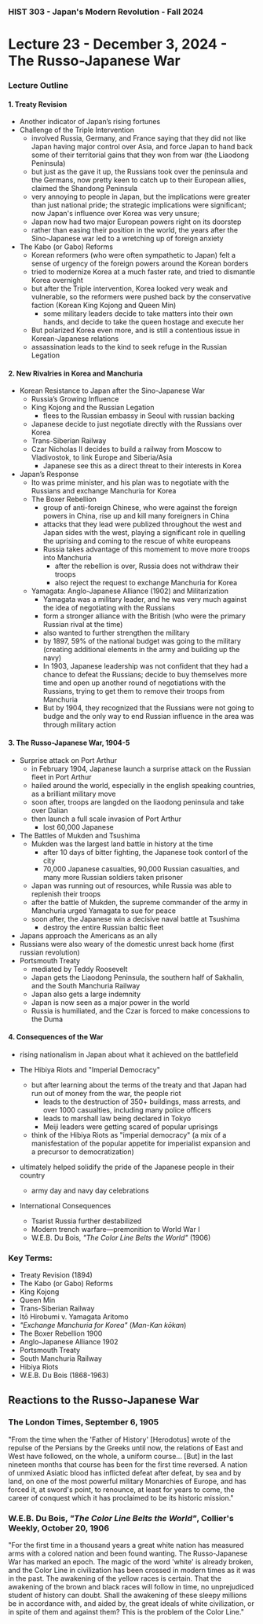 ### HIST 303 - Japan's Modern Revolution - Fall 2024

[//]: <> (use `gqap` to force wrap text)
[//]: <> (use `:noa w` to save without autoformatting)

# Lecture 23 - December 3, 2024 - The Russo-Japanese War

### Lecture Outline

#### 1. **Treaty Revision**

- Another indicator of Japan’s rising fortunes
- Challenge of the Triple Intervention
  - involved Russia, Germany, and France saying that they did not like Japan having major control
    over Asia, and force Japan to hand back some of their territorial gains that they won from war
    (the Liaodong Peninsula)
  - but just as the gave it up, the Russians took over the peninsula and the Germans, now pretty
    keen to catch up to their European allies, claimed the Shandong Peninsula
  - very annoying to people in Japan, but the implications were greater than just national pride;
    the strategic implications were significant; now Japan's influence over Korea was very unsure;
  - Japan now had two major European powers right on its doorstep
  - rather than easing their position in the world, the years after the Sino-Japanese war led to a
    wretching up of foreign anxiety
- The Kabo (or Gabo) Reforms
  - Korean reformers (who were often sympathetic to Japan) felt a sense of urgency of the foreign
    powers around the Korean borders
  - tried to modernize Korea at a much faster rate, and tried to dismantle Korea overnight
  - but after the Triple intervention, Korea looked very weak and vulnerable, so the reformers were
    pushed back by the conservative faction (Korean King Kojong and Queen Min)
    - some military leaders decide to take matters into their own hands, and decide to take the
      queen hostage and execute her
  - But polarized Korea even more, and is still a contentious issue in Korean-Japanese relations
  - assassination leads to the kind to seek refuge in the Russian Legation

#### 2. **New Rivalries in Korea and Manchuria**

- Korean Resistance to Japan after the Sino-Japanese War
  - Russia’s Growing Influence
  - King Kojong and the Russian Legation
    - flees to the Russian embassy in Seoul with russian backing
  - Japanese decide to just negotiate directly with the Russians over Korea
  - Trans-Siberian Railway
  - Czar Nicholas II decides to build a railway from Moscow to Vladivostok, to link Europe and
    Siberia/Asia
    - Japanese see this as a direct threat to their interests in Korea
- Japan’s Response
  - Ito was prime minister, and his plan was to negotiate with the Russians and exchange Manchuria
    for Korea
  - The Boxer Rebellion
    - group of anti-foreign Chinese, who were against the foreign powers in China, rise up and kill
      many foreigners in China
    - attacks that they lead were publized throughout the west and Japan sides with the west,
      playing a significant role in quelling the uprising and coming to the rescue of white europeans
    - Russia takes advantage of this momement to move more troops into Manchuria
      - after the rebellion is over, Russia does not withdraw their troops
      - also reject the request to exchange Manchuria for Korea
  - Yamagata: Anglo-Japanese Alliance (1902) and Militarization
    - Yamagata was a military leader, and he was very much against the idea of negotiating with the
      Russians
    - form a stronger alliance with the British (who were the primary Russian rival at the time)
    - also wanted to further strengthen the military
    - by 1897, 59% of the national budget was going to the military (creating additional elements in
      the army and building up the navy)
    - In 1903, Japanese leadership was not confident that they had a chance to defeat the Russians;
      decide to buy themselves more time and open up another round of negotiations with the
      Russians, trying to get them to remove their troops from Manchuria
    - But by 1904, they recognized that the Russians were not going to budge and the only way to end
      Russian influence in the area was through military action

#### 3. **The Russo-Japanese War, 1904-5**

- Surprise attack on Port Arthur
  - in February 1904, Japanese launch a surprise attack on the Russian fleet in Port Arthur
  - hailed around the world, especially in the english speaking countries, as a brilliant military
    move
  - soon after, troops are langded on the liaodong peninsula and take over Dalian
  - then launch a full scale invasion of Port Arthur
    - lost 60,000 Japanese
- The Battles of Mukden and Tsushima
  - Mukden was the largest land battle in history at the time
    - after 10 days of bitter fighting, the Japanese took contorl of the city
    - 70,000 Japanese casualties, 90,000 Russian casualties, and many more Russian soldiers taken
      prisoner
  - Japan was running out of resources, while Russia was able to replenish their troops
  - after the battle of Mukden, the supreme commander of the army in Manchuria urged Yamagata to sue
    for peace
  - soon after, the Japanese win a decisive naval battle at Tsushima
    - destroy the entire Russian baltic fleet
- Japans approach the Americans as an ally
- Russians were also weary of the domestic unrest back home (first russian revolution)
- Portsmouth Treaty
  - mediated by Teddy Roosevelt
  - Japan gets the Liaodong Peninsula, the southern half of Sakhalin, and the South Manchuria Railway
  - Japan also gets a large indemnity
  - Japan is now seen as a major power in the world
  - Russia is humiliated, and the Czar is forced to make concessions to the Duma

#### 4. **Consequences of the War**

- rising nationalism in Japan about what it achieved on the battlefield
- The Hibiya Riots and "Imperial Democracy"

  - but after learning about the terms of the treaty and that Japan had run out of money from the
    war, the people riot
    - leads to the destruction of 350+ buildings, mass arrests, and over 1000 casualties, including
      many police officers
    - leads to marshall law being declared in Tokyo
    - Meiji leaders were getting scared of popular uprisings
  - think of the Hibiya Riots as "imperial democracy" (a mix of a manisfestation of the popular
    appetite for imperialist expansion and a precursor to democratization)

- ultimately helped solidify the pride of the Japanese people in their country
  - army day and navy day celebrations
- International Consequences
  - Tsarist Russia further destabilized
  - Modern trench warfare—premonition to World War I
  - W.E.B. Du Bois, _"The Color Line Belts the World"_ (1906)

### Key Terms:

- Treaty Revision (1894)
- The Kabo (or Gabo) Reforms
- King Kojong
- Queen Min
- Trans-Siberian Railway
- Itō Hirobumi v. Yamagata Aritomo
- _"Exchange Manchuria for Korea"_ (_Man-Kan kōkan_)
- The Boxer Rebellion 1900
- Anglo-Japanese Alliance 1902
- Portsmouth Treaty
- South Manchuria Railway
- Hibiya Riots
- W.E.B. Du Bois (1868-1963)

## Reactions to the Russo-Japanese War

### The London Times, September 6, 1905

"From the time when the 'Father of History' [Herodotus] wrote of the repulse of the Persians by the
Greeks until now, the relations of East and West have followed, on the whole, a uniform course...
[But] in the last nineteen months that course has been for the first time reversed. A nation of
unmixed Asiatic blood has inflicted defeat after defeat, by sea and by land, on one of the most
powerful military Monarchies of Europe, and has forced it, at sword's point, to renounce, at least
for years to come, the career of conquest which it has proclaimed to be its historic mission."

### W.E.B. Du Bois, _"The Color Line Belts the World"_, Collier's Weekly, October 20, 1906

"For the first time in a thousand years a great white nation has measured arms with a colored nation
and been found wanting. The Russo-Japanese War has marked an epoch. The magic of the word 'white' is
already broken, and the Color Line in civilization has been crossed in modern times as it was in the
past. The awakening of the yellow races is certain. That the awakening of the brown and black races
will follow in time, no unprejudiced student of history can doubt. Shall the awakening of these
sleepy millions be in accordance with, and aided by, the great ideals of white civilization, or in
spite of them and against them? This is the problem of the Color Line."
